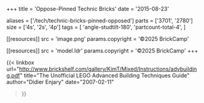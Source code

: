 +++
title = 'Oppose-Pinned Technic Bricks'
date  = '2015-08-23'

aliases = ['/tech/technic-bricks-pinned-opposed']
parts = ['3701', '2780']
size  = ['4s', '2s', '4p']
tags  = [
  'angle-studtilt-180',
  'partcount-total-4',
]

[[resources]]
src              = 'image.png'
params.copyright = '©2025 BrickCamp'

[[resources]]
src              = 'model.ldr'
params.copyright = '©2025 BrickCamp'
+++

{{< linkbox
    url="http://www.brickshelf.com/gallery/KimT/Mixed/Instructions/advbuilding.pdf"
    title="The Unofficial LEGO Advanced Building Techniques Guide"
    author="Didier Enjary"
    date="2007-02-11"
>}}

